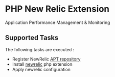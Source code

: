 PHP New Relic Extension
=======================

Application Performance Management & Monitoring

Supported Tasks
-----------------

The following tasks are executed :

  - Register NewRelic [APT repository](https://docs.newrelic.com/docs/php/php-agent-installation-ubuntu-and-debian)
  - Install [newrelic](https://docs.newrelic.com/docs/php/new-relic-for-php) php extension
  - Apply newrelic configuration
